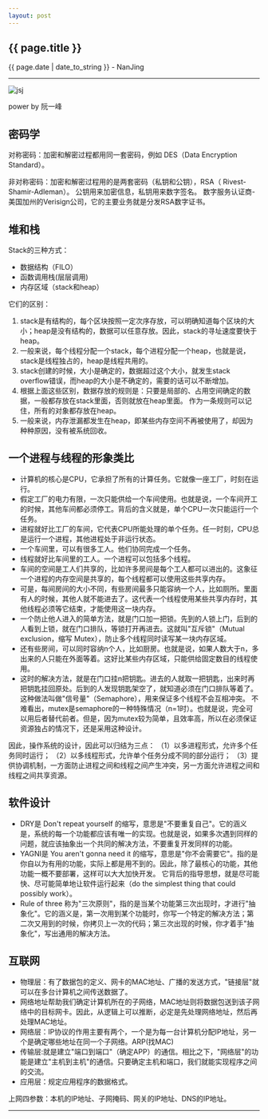 ```yaml
---
layout: post
---
```


<h2>{{ page.title }}</h2>
<p class='meta'>{{ page.date | date_to_string }} - NanJing</p>

----------
![jsj](http://pic.baike.soso.com/p/20130717/20130717142914-893252179.jpg)

power by 阮一峰

## 密码学 ##
对称密码：加密和解密过程都用同一套密码，例如 DES（Data Encryption Standard）。

非对称密码：加密和解密过程用的是两套密码（私钥和公钥），RSA（ Rivest-Shamir-Adleman）。
公钥用来加密信息，私钥用来数字签名。
数字服务认证商-美国加州的Verisign公司，它的主要业务就是分发RSA数字证书。

## 堆和栈 ##
Stack的三种方式：
 
- 数据结构（FILO）
- 函数调用栈(层层调用)
- 内存区域（stack和heap）

它们的区别：

1. stack是有结构的，每个区块按照一定次序存放，可以明确知道每个区块的大小；heap是没有结构的，数据可以任意存放。因此，stack的寻址速度要快于heap。
2.  一般来说，每个线程分配一个stack，每个进程分配一个heap，也就是说，stack是线程独占的，heap是线程共用的。
3.  stack创建的时候，大小是确定的，数据超过这个大小，就发生stack overflow错误，而heap的大小是不确定的，需要的话可以不断增加。
4.  根据上面这些区别，数据存放的规则是：只要是局部的、占用空间确定的数据，一般都存放在stack里面，否则就放在heap里面。
作为一条规则可以记住，所有的对象都存放在heap。
5.	一般来说，内存泄漏都发生在heap，即某些内存空间不再被使用了，却因为种种原因，没有被系统回收。

## 一个进程与线程的形象类比 ##
- 计算机的核心是CPU，它承担了所有的计算任务。它就像一座工厂，时刻在运行。
- 假定工厂的电力有限，一次只能供给一个车间使用。也就是说，一个车间开工的时候，其他车间都必须停工。背后的含义就是，单个CPU一次只能运行一个任务。
- 进程就好比工厂的车间，它代表CPU所能处理的单个任务。任一时刻，CPU总是运行一个进程，其他进程处于非运行状态。
- 一个车间里，可以有很多工人。他们协同完成一个任务。
- 线程就好比车间里的工人。一个进程可以包括多个线程。
- 车间的空间是工人们共享的，比如许多房间是每个工人都可以进出的。这象征一个进程的内存空间是共享的，每个线程都可以使用这些共享内存。
- 可是，每间房间的大小不同，有些房间最多只能容纳一个人，比如厕所。里面有人的时候，其他人就不能进去了。这代表一个线程使用某些共享内存时，其他线程必须等它结束，才能使用这一块内存。
- 一个防止他人进入的简单方法，就是门口加一把锁。先到的人锁上门，后到的人看到上锁，就在门口排队，等锁打开再进去。这就叫"互斥锁"（Mutual exclusion，缩写 Mutex），防止多个线程同时读写某一块内存区域。
- 还有些房间，可以同时容纳n个人，比如厨房。也就是说，如果人数大于n，多出来的人只能在外面等着。这好比某些内存区域，只能供给固定数目的线程使用。
- 这时的解决方法，就是在门口挂n把钥匙。进去的人就取一把钥匙，出来时再把钥匙挂回原处。后到的人发现钥匙架空了，就知道必须在门口排队等着了。这种做法叫做"信号量"（Semaphore），用来保证多个线程不会互相冲突。
不难看出，mutex是semaphore的一种特殊情况（n=1时）。也就是说，完全可以用后者替代前者。但是，因为mutex较为简单，且效率高，所以在必须保证资源独占的情况下，还是采用这种设计。

因此，操作系统的设计，因此可以归结为三点：
（1）以多进程形式，允许多个任务同时运行；
（2）以多线程形式，允许单个任务分成不同的部分运行；
（3）提供协调机制，一方面防止进程之间和线程之间产生冲突，另一方面允许进程之间和线程之间共享资源。

## 软件设计 ##
- DRY是 Don't repeat yourself 的缩写，意思是"不要重复自己"。它的涵义是，系统的每一个功能都应该有唯一的实现。也就是说，如果多次遇到同样的问题，就应该抽象出一个共同的解决方法，不要重复开发同样的功能。
- YAGNI是 You aren't gonna need it 的缩写，意思是"你不会需要它"。指的是你自以为有用的功能，实际上都是用不到的。因此，除了最核心的功能，其他功能一概不要部署，这样可以大大加快开发。
它背后的指导思想，就是尽可能快、尽可能简单地让软件运行起来（do the simplest thing that could possibly work）。
- Rule of three 称为"三次原则"，指的是当某个功能第三次出现时，才进行"抽象化"。它的涵义是，第一次用到某个功能时，你写一个特定的解决方法；第二次又用到的时候，你拷贝上一次的代码；第三次出现的时候，你才着手"抽象化"，写出通用的解决方法。

## 互联网 ##

- 物理层：有了数据包的定义、网卡的MAC地址、广播的发送方式，"链接层"就可以在多台计算机之间传送数据了。
- 网络地址帮助我们确定计算机所在的子网络，MAC地址则将数据包送到该子网络中的目标网卡。因此，从逻辑上可以推断，必定是先处理网络地址，然后再处理MAC地址。
- 网络层：IP协议的作用主要有两个，一个是为每一台计算机分配IP地址，另一个是确定哪些地址在同一个子网络。ARP(找MAC)
- 传输层:就是建立"端口到端口"（确定APP）的通信。相比之下，"网络层"的功能是建立"主机到主机"的通信。只要确定主机和端口，我们就能实现程序之间的交流。
- 应用层：规定应用程序的数据格式。

上网四参数：本机的IP地址、子网掩码、网关的IP地址、DNS的IP地址。

----------